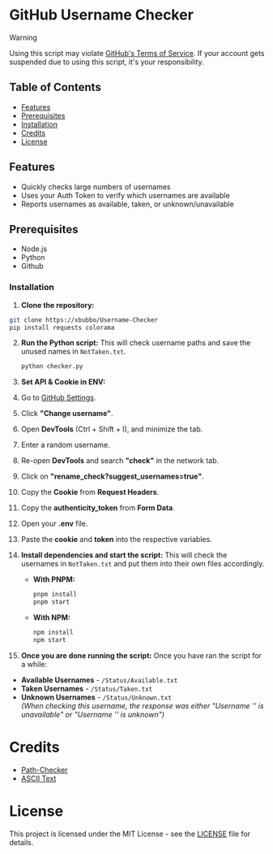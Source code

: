 # GitHub Username Checker

> [!WARNING]
> Using this script may violate [GitHub's Terms of Service](https://docs.github.com/en/site-policy/github-terms/github-terms-of-service). If your account gets suspended due to using this script, it's your responsibility.

## Table of Contents
- [Features](#features)
- [Prerequisites](#prerequisites)
- [Installation](#installation)
- [Credits](#credits)
- [License](#license)

## Features
- Quickly checks large numbers of usernames
- Uses your Auth Token to verify which usernames are available
- Reports usernames as available, taken, or unknown/unavailable

## Prerequisites
- Node.js
- Python
- Github

### Installation

1. **Clone the repository:**
```bash
git clone https://xbubbo/Username-Checker
pip install requests colorama
```

2. **Run the Python script:**
   This will check username paths and save the unused names in `NotTaken.txt`.
   ```bash
   python checker.py
   ```

2. **Set API & Cookie in ENV:**
1. Go to [GitHub Settings](https://github.com/settings/admin).
2. Click **"Change username"**.
3. Open **DevTools** (Ctrl + Shift + I), and minimize the tab.
4. Enter a random username.
5. Re-open **DevTools** and search **"check"** in the network tab.
6. Click on **"rename_check?suggest_usernames=true"**.
7. Copy the **Cookie** from **Request Headers**.
8. Copy the **authenticity_token** from **Form Data**.
9. Open your **.env** file.
10. Paste the **cookie** and **token** into the respective variables.

3. **Install dependencies and start the script:**
    This will check the usernames in ``NotTaken.txt`` and put them into their own files accordingly.

   - **With PNPM:**
     ```bash
     pnpm install
     pnpm start
     ```

   - **With NPM:**
     ```bash
     npm install
     npm start
     ```
4. **Once you are done running the script:**
Once you have ran the script for a while:  

- **Available Usernames** - `/Status/Available.txt`
- **Taken Usernames** - `/Status/Taken.txt`
- **Unknown Usernames** - `/Status/Unknown.txt`  
  *(When checking this username, the response was either "Username '' is unavailable" or "Username '' is unknown")*

# Credits
- [Path-Checker](https://github.com/4q-u4/GitHub-Username-Availability-Checker)
- [ASCII Text](https://www.asciiart.eu/text-to-ascii-art)
# License
This project is licensed under the MIT License - see the [LICENSE](LICENSE) file for details.


